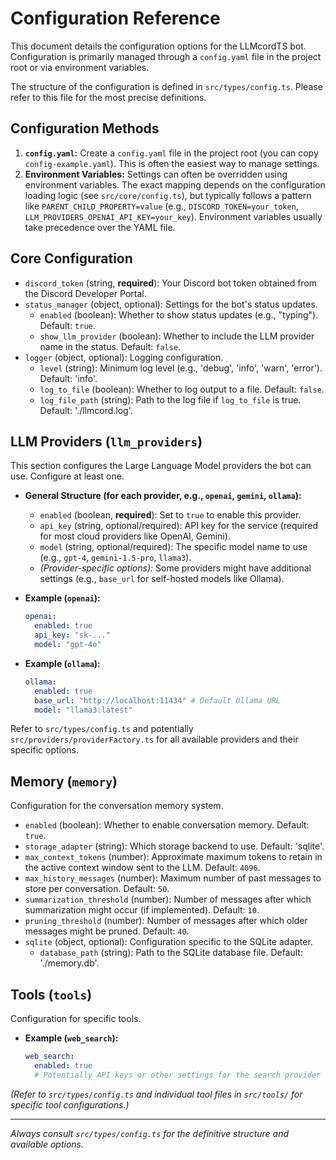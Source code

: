 # Configuration Reference

This document details the configuration options for the LLMcordTS bot. Configuration is primarily managed through a `config.yaml` file in the project root or via environment variables.

The structure of the configuration is defined in `src/types/config.ts`. Please refer to this file for the most precise definitions.

## Configuration Methods

1.  **`config.yaml`:** Create a `config.yaml` file in the project root (you can copy `config-example.yaml`). This is often the easiest way to manage settings.
2.  **Environment Variables:** Settings can often be overridden using environment variables. The exact mapping depends on the configuration loading logic (see `src/core/config.ts`), but typically follows a pattern like `PARENT_CHILD_PROPERTY=value` (e.g., `DISCORD_TOKEN=your_token`, `LLM_PROVIDERS_OPENAI_API_KEY=your_key`). Environment variables usually take precedence over the YAML file.

## Core Configuration

*   `discord_token` (string, **required**): Your Discord bot token obtained from the Discord Developer Portal.
*   `status_manager` (object, optional): Settings for the bot's status updates.
    *   `enabled` (boolean): Whether to show status updates (e.g., "typing"). Default: `true`.
    *   `show_llm_provider` (boolean): Whether to include the LLM provider name in the status. Default: `false`.
*   `logger` (object, optional): Logging configuration.
    *   `level` (string): Minimum log level (e.g., 'debug', 'info', 'warn', 'error'). Default: 'info'.
    *   `log_to_file` (boolean): Whether to log output to a file. Default: `false`.
    *   `log_file_path` (string): Path to the log file if `log_to_file` is true. Default: './llmcord.log'.

## LLM Providers (`llm_providers`)

This section configures the Large Language Model providers the bot can use. Configure at least one.

*   **General Structure (for each provider, e.g., `openai`, `gemini`, `ollama`):**
    *   `enabled` (boolean, **required**): Set to `true` to enable this provider.
    *   `api_key` (string, optional/required): API key for the service (required for most cloud providers like OpenAI, Gemini).
    *   `model` (string, optional/required): The specific model name to use (e.g., `gpt-4`, `gemini-1.5-pro`, `llama3`).
    *   *(Provider-specific options):* Some providers might have additional settings (e.g., `base_url` for self-hosted models like Ollama).

*   **Example (`openai`):**
    ```yaml
    openai:
      enabled: true
      api_key: "sk-..."
      model: "gpt-4o"
    ```

*   **Example (`ollama`):**
    ```yaml
    ollama:
      enabled: true
      base_url: "http://localhost:11434" # Default Ollama URL
      model: "llama3:latest"
    ```

Refer to `src/types/config.ts` and potentially `src/providers/providerFactory.ts` for all available providers and their specific options.

## Memory (`memory`)

Configuration for the conversation memory system.

*   `enabled` (boolean): Whether to enable conversation memory. Default: `true`.
*   `storage_adapter` (string): Which storage backend to use. Default: 'sqlite'.
*   `max_context_tokens` (number): Approximate maximum tokens to retain in the active context window sent to the LLM. Default: `4096`.
*   `max_history_messages` (number): Maximum number of past messages to store per conversation. Default: `50`.
*   `summarization_threshold` (number): Number of messages after which summarization might occur (if implemented). Default: `10`.
*   `pruning_threshold` (number): Number of messages after which older messages might be pruned. Default: `40`.
*   `sqlite` (object, optional): Configuration specific to the SQLite adapter.
    *   `database_path` (string): Path to the SQLite database file. Default: './memory.db'.

## Tools (`tools`)

Configuration for specific tools.

*   **Example (`web_search`):**
    ```yaml
    web_search:
      enabled: true
      # Potentially API keys or other settings for the search provider
    ```

*(Refer to `src/types/config.ts` and individual tool files in `src/tools/` for specific tool configurations.)*

---

*Always consult `src/types/config.ts` for the definitive structure and available options.*